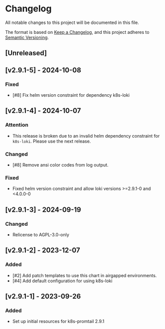 # Changelog

All notable changes to this project will be documented in this file.

The format is based on [Keep a Changelog](https://keepachangelog.com/en/1.0.0/),
and this project adheres to [Semantic Versioning](https://semver.org/spec/v2.0.0.html).

## [Unreleased]

## [v2.9.1-5] - 2024-10-08
### Fixed
- [#8] Fix helm version constraint for dependency k8s-loki

## [v2.9.1-4] - 2024-10-07

### Attention
- This release is broken due to an invalid helm dependency constraint for `k8s-loki`. Please use the next release.

### Changed
- [#8] Remove ansi color codes from log output.

### Fixed
- Fixed helm version constraint and allow loki versions >=2.9.1-0 and <4.0.0-0

## [v2.9.1-3] - 2024-09-19
### Changed
- Relicense to AGPL-3.0-only

## [v2.9.1-2] - 2023-12-07
### Added
- [#2] Add patch templates to use this chart in airgapped environments.
- [#4] Add default configuration for using k8s-loki

## [v2.9.1-1] - 2023-09-26
### Added
- Set up initial resources for k8s-promtail 2.9.1